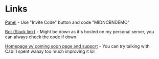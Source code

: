 # Links
[Panel](https://panel.midnightcabin.tech) - Use "Invite Code" button and code "MIDNCBNDEMO"

[Bot (Slack link)](https://hackclub.slack.com) - Might be down as it's hosted on my personal server, you can always check the code if down

[Homepage w/ coming soon page and support](https://midnightcabin.tech) - You can try talking with Cab! I spent waaay too much improving it lol

